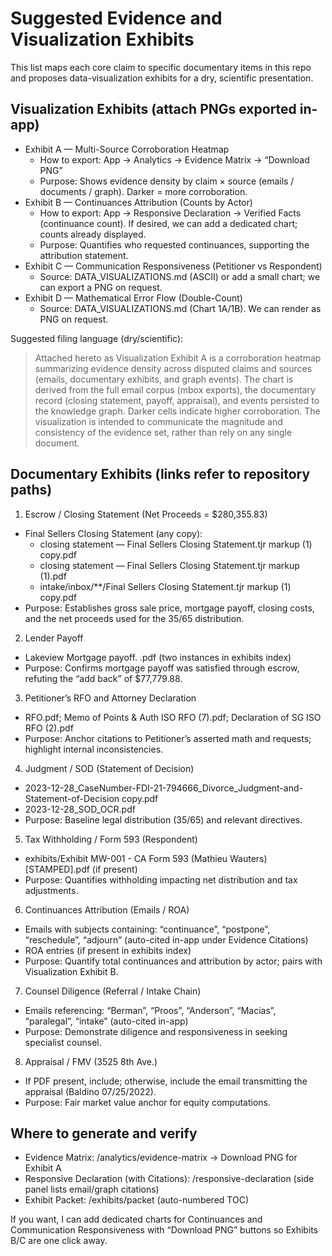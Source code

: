 # Suggested Evidence and Visualization Exhibits

This list maps each core claim to specific documentary items in this repo and proposes data-visualization exhibits for a dry, scientific presentation.

## Visualization Exhibits (attach PNGs exported in-app)
- Exhibit A — Multi-Source Corroboration Heatmap
  - How to export: App → Analytics → Evidence Matrix → “Download PNG”
  - Purpose: Shows evidence density by claim × source (emails / documents / graph). Darker = more corroboration.
- Exhibit B — Continuances Attribution (Counts by Actor)
  - How to export: App → Responsive Declaration → Verified Facts (continuance count). If desired, we can add a dedicated chart; counts already displayed.
  - Purpose: Quantifies who requested continuances, supporting the attribution statement.
- Exhibit C — Communication Responsiveness (Petitioner vs Respondent)
  - Source: DATA_VISUALIZATIONS.md (ASCII) or add a small chart; we can export a PNG on request.
- Exhibit D — Mathematical Error Flow (Double-Count)
  - Source: DATA_VISUALIZATIONS.md (Chart 1A/1B). We can render as PNG on request.

Suggested filing language (dry/scientific):
> Attached hereto as Visualization Exhibit A is a corroboration heatmap summarizing evidence density across disputed claims and sources (emails, documentary exhibits, and graph events). The chart is derived from the full email corpus (mbox exports), the documentary record (closing statement, payoff, appraisal), and events persisted to the knowledge graph. Darker cells indicate higher corroboration. The visualization is intended to communicate the magnitude and consistency of the evidence set, rather than rely on any single document.

## Documentary Exhibits (links refer to repository paths)

1) Escrow / Closing Statement (Net Proceeds = $280,355.83)
- Final Sellers Closing Statement (any copy):
  - closing statement — Final Sellers Closing Statement.tjr markup (1) copy.pdf
  - closing statement — Final Sellers Closing Statement.tjr markup (1).pdf
  - intake/inbox/**/Final Sellers Closing Statement.tjr markup (1) copy.pdf
- Purpose: Establishes gross sale price, mortgage payoff, closing costs, and the net proceeds used for the 35/65 distribution.

2) Lender Payoff
- Lakeview Mortgage payoff. .pdf (two instances in exhibits index)
- Purpose: Confirms mortgage payoff was satisfied through escrow, refuting the “add back” of $77,779.88.

3) Petitioner’s RFO and Attorney Declaration
- RFO.pdf; Memo of Points & Auth ISO RFO (7).pdf; Declaration of SG ISO RFO (2).pdf
- Purpose: Anchor citations to Petitioner’s asserted math and requests; highlight internal inconsistencies.

4) Judgment / SOD (Statement of Decision)
- 2023-12-28_CaseNumber-FDI-21-794666_Divorce_Judgment-and-Statement-of-Decision copy.pdf
- 2023-12-28_SOD_OCR.pdf
- Purpose: Baseline legal distribution (35/65) and relevant directives.

5) Tax Withholding / Form 593 (Respondent)
- exhibits/Exhibit MW-001 - CA Form 593 (Mathieu Wauters) [STAMPED].pdf (if present)
- Purpose: Quantifies withholding impacting net distribution and tax adjustments.

6) Continuances Attribution (Emails / ROA)
- Emails with subjects containing: “continuance”, “postpone”, “reschedule”, “adjourn” (auto-cited in-app under Evidence Citations)
- ROA entries (if present in exhibits index)
- Purpose: Quantify total continuances and attribution by actor; pairs with Visualization Exhibit B.

7) Counsel Diligence (Referral / Intake Chain)
- Emails referencing: “Berman”, “Proos”, “Anderson”, “Macias”, “paralegal”, “intake” (auto-cited in-app)
- Purpose: Demonstrate diligence and responsiveness in seeking specialist counsel.

8) Appraisal / FMV (3525 8th Ave.)
- If PDF present, include; otherwise, include the email transmitting the appraisal (Baldino 07/25/2022).
- Purpose: Fair market value anchor for equity computations.

## Where to generate and verify
- Evidence Matrix: /analytics/evidence-matrix → Download PNG for Exhibit A
- Responsive Declaration (with Citations): /responsive-declaration (side panel lists email/graph citations)
- Exhibit Packet: /exhibits/packet (auto-numbered TOC)

If you want, I can add dedicated charts for Continuances and Communication Responsiveness with “Download PNG” buttons so Exhibits B/C are one click away.

